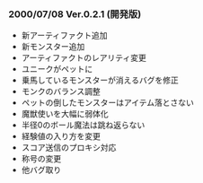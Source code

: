 
### 2000/07/08 Ver.0.2.1 (開発版)

 - 新アーティファクト追加
 - 新モンスター追加
 - アーティファクトのレアリティ変更
 - ユニークがペットに
 - 乗馬しているモンスターが消えるバグを修正
 - モンクのバランス調整
 - ペットの倒したモンスターはアイテム落とさない
 - 魔獣使いを大幅に弱体化
 - 半径0のボール魔法は跳ね返らない
 - 経験値の入り方を変更
 - スコア送信のプロキシ対応
 - 称号の変更
 - 他バグ取り

